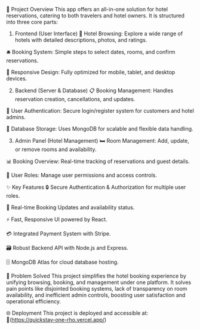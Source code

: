 🚀 Project Overview
This app offers an all-in-one solution for hotel reservations, catering to both travelers and hotel owners. It is structured into three core parts:

1. Frontend (User Interface)
🏨 Hotel Browsing: Explore a wide range of hotels with detailed descriptions, photos, and ratings.

🛎️ Booking System: Simple steps to select dates, rooms, and confirm reservations.

📱 Responsive Design: Fully optimized for mobile, tablet, and desktop devices.

2. Backend (Server & Database)
📋 Booking Management: Handles reservation creation, cancellations, and updates.

🔐 User Authentication: Secure login/register system for customers and hotel admins.

💾 Database Storage: Uses MongoDB for scalable and flexible data handling.

3. Admin Panel (Hotel Management)
🛏️ Room Management: Add, update, or remove rooms and availability.

📊 Booking Overview: Real-time tracking of reservations and guest details.

👥 User Roles: Manage user permissions and access controls.

✨ Key Features
🔒 Secure Authentication & Authorization for multiple user roles.

📅 Real-time Booking Updates and availability status.

⚡ Fast, Responsive UI powered by React.

💳 Integrated Payment System with Stripe.

🗃️ Robust Backend API with Node.js and Express.

🗄️ MongoDB Atlas for cloud database hosting.

🎯 Problem Solved
This project simplifies the hotel booking experience by unifying browsing, booking, and management under one platform. It solves pain points like disjointed booking systems, lack of transparency on room availability, and inefficient admin controls, boosting user satisfaction and operational efficiency.

🌐 Deployment
This project is deployed and accessible at:
🔗(https://quickstay-one-rho.vercel.app/)
